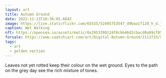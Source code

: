 ```yaml
---
layout: art
title: Autumn Ground
date: 2022-11-13T10:36:01.664Z
image: https://live.staticflickr.com/65535/52495753547_d9baa1f128_h_d.jpg
caption: Wet Walking
nft: https://opensea.io/assets/matic/0x2953399124f0cbb46d2cbacd8a89cf0599974963/48162648330355413914028108631647327469322174667090404439099707917302132375553/
forsale: https://www.saatchiart.com/art/Digital-Autumn-Ground/2113733/9916979/view
tags:
  - art
  - golden section
---
```

Leaves not yet rotted keep their colour on the wet ground. Eyes to the path on the grey day see the rich mixture of tones.